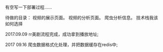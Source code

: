有空写一下部署过程……

待做的目录：
  视频的展示页面。
  视频的分析页面。
  爬虫分析信息。
  技术栈我该如何选择

2017.09.09  rr美剧流程完成，成功拿到播放地址;

2017 09.16  爬虫数据格式化处理，并把数据缓存在redis中;

